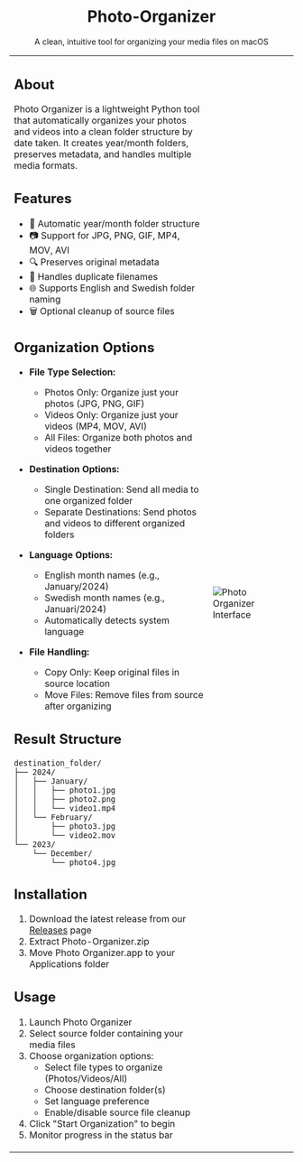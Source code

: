<div align="center">
  <h1>Photo-Organizer</h1>
  <p>A clean, intuitive tool for organizing your media files on macOS</p>
</div>

<table>
<tr>
<td width="70%">

## About
Photo Organizer is a lightweight Python tool that automatically organizes your photos and videos into a clean folder structure by date taken. It creates year/month folders, preserves metadata, and handles multiple media formats.

## Features
- 📁 Automatic year/month folder structure
- 📷 Support for JPG, PNG, GIF, MP4, MOV, AVI
- 🔍 Preserves original metadata
- 🔄 Handles duplicate filenames
- 🌐 Supports English and Swedish folder naming
- 🗑️ Optional cleanup of source files

## Organization Options
- **File Type Selection:**
  - Photos Only: Organize just your photos (JPG, PNG, GIF)
  - Videos Only: Organize just your videos (MP4, MOV, AVI)
  - All Files: Organize both photos and videos together

- **Destination Options:**
  - Single Destination: Send all media to one organized folder
  - Separate Destinations: Send photos and videos to different organized folders

- **Language Options:**
  - English month names (e.g., January/2024)
  - Swedish month names (e.g., Januari/2024)
  - Automatically detects system language

- **File Handling:**
  - Copy Only: Keep original files in source location
  - Move Files: Remove files from source after organizing

## Result Structure
```
destination_folder/
├── 2024/
│   ├── January/
│   │   ├── photo1.jpg
│   │   ├── photo2.png
│   │   └── video1.mp4
│   └── February/
│       ├── photo3.jpg
│       └── video2.mov
└── 2023/
    └── December/
        └── photo4.jpg
```

## Installation
1. Download the latest release from our [Releases](link-to-releases) page
2. Extract Photo-Organizer.zip
3. Move Photo Organizer.app to your Applications folder

## Usage
1. Launch Photo Organizer
2. Select source folder containing your media files
3. Choose organization options:
   - Select file types to organize (Photos/Videos/All)
   - Choose destination folder(s)
   - Set language preference
   - Enable/disable source file cleanup
4. Click "Start Organization" to begin
5. Monitor progress in the status bar

</td>
<td width="30%">
<img src="https://github.com/user-attachments/assets/0afd8827-371d-4f81-810a-47e8b5a1ece9" alt="Photo Organizer Interface" />
</td>
</tr>
</table>

